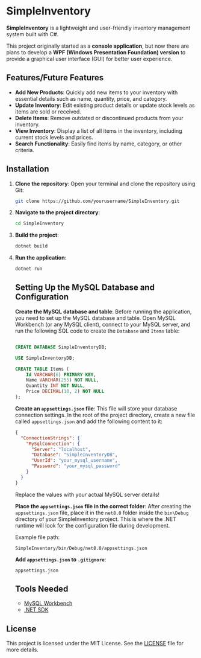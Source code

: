 # SimpleInventory

**SimpleInventory** is a lightweight and user-friendly inventory management system built with C#.

This project originally started as a **console application**, but now there are plans to develop a **WPF (Windows Presentation Foundation) version** to provide a graphical user interface (GUI) for better user experience.

## Features/Future Features

- **Add New Products**: Quickly add new items to your inventory with essential details such as name, quantity, price, and category.
- **Update Inventory**: Edit existing product details or update stock levels as items are sold or received.
- **Delete Items**: Remove outdated or discontinued products from your inventory.
- **View Inventory**: Display a list of all items in the inventory, including current stock levels and prices.
- **Search Functionality**: Easily find items by name, category, or other criteria.

## Installation

1. **Clone the repository**: Open your terminal and clone the repository using Git:

    ```bash
    git clone https://github.com/yourusername/SimpleInventory.git
    ```

2. **Navigate to the project directory**:

    ```bash
    cd SimpleInventory
    ```

3. **Build the project**:

    ```bash
    dotnet build
    ```

4. **Run the application**:

    ```bash
    dotnet run
    ```

    ## Setting Up the MySQL Database and Configuration

    **Create the MySQL database and table**: Before running the application, you need to set up the MySQL database and table. Open MySQL Workbench (or any MySQL client), connect to your MySQL server, and run the following SQL code to create the `Database` and `Items` table:

    ```sql
    
    CREATE DATABASE SimpleInventoryDB;
    
    USE SimpleInventoryDB;
    
    CREATE TABLE Items (
        Id VARCHAR(6) PRIMARY KEY,
        Name VARCHAR(255) NOT NULL,
        Quantity INT NOT NULL,
        Price DECIMAL(10, 2) NOT NULL
    );
    ```

    **Create an `appsettings.json` file**: This file will store your database connection settings. In the root of the project directory, create a new file called `appsettings.json` and add the following content to it:

    ```json
    {
      "ConnectionStrings": {
        "MySqlConnection": {
          "Server": "localhost",
          "Database": "SimpleInventoryDB",
          "UserId": "your_mysql_username",
          "Password": "your_mysql_password"
        }
      }
    }
    ```

    
    Replace the values with your actual MySQL server details!

    **Place the `appsettings.json` file in the correct folder**: After creating the `appsettings.json` file, place it in the `net8.0` folder inside the `bin\Debug` directory of your SimpleInventory project. This is where the .NET runtime will look for the configuration file during development.

    Example file path:
    ```
    SimpleInventory/bin/Debug/net8.0/appsettings.json
    ```
   
    **Add `appsettings.json` to `.gitignore`**:

    ```
    appsettings.json
    ```


    ## Tools Needed
    - [MySQL Workbench](https://dev.mysql.com/downloads/workbench/)
    - [.NET SDK](https://dotnet.microsoft.com/download)

    
## License

This project is licensed under the MIT License. See the [LICENSE](LICENSE.txt) file for more details.
